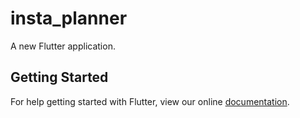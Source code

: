 # insta_planner

A new Flutter application.

## Getting Started

For help getting started with Flutter, view our online
[documentation](https://flutter.io/).
